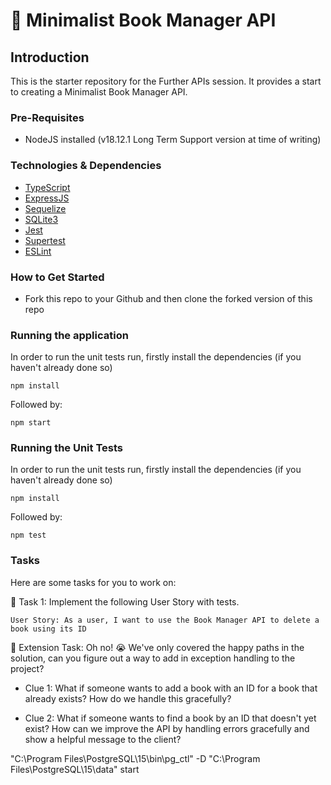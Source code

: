 # 📖 Minimalist Book Manager API

## Introduction

This is the starter repository for the Further APIs session. It provides a start to creating a Minimalist Book Manager API.

### Pre-Requisites

-   NodeJS installed (v18.12.1 Long Term Support version at time of writing)

### Technologies & Dependencies

-   [TypeScript](https://www.typescriptlang.org/)
-   [ExpressJS](https://expressjs.com/)
-   [Sequelize](https://sequelize.org/)
-   [SQLite3](https://www.npmjs.com/package/sqlite3)
-   [Jest](https://jestjs.io/)
-   [Supertest](https://www.npmjs.com/package/supertest)
-   [ESLint](https://eslint.org/)

### How to Get Started

-   Fork this repo to your Github and then clone the forked version of this repo

### Running the application

In order to run the unit tests run, firstly install the dependencies (if you haven't already done so)

```
npm install
```

Followed by:

```
npm start
```

### Running the Unit Tests

In order to run the unit tests run, firstly install the dependencies (if you haven't already done so)

```
npm install
```

Followed by:

```
npm test
```

### Tasks

Here are some tasks for you to work on:

📘 Task 1: Implement the following User Story with tests.

`User Story: As a user, I want to use the Book Manager API to delete a book using its ID`

📘 Extension Task: Oh no! 😭 We've only covered the happy paths in the solution, can you figure out a way
to add in exception handling to the project?

-   Clue 1: What if someone wants to add a book with an ID for a book that already exists? How do we handle this gracefully?

-   Clue 2: What if someone wants to find a book by an ID that doesn't yet exist?
    How can we improve the API by handling errors gracefully and show a helpful message to the client?

 "C:\Program Files\PostgreSQL\15\bin\pg_ctl" -D "C:\Program Files\PostgreSQL\15\data" start
